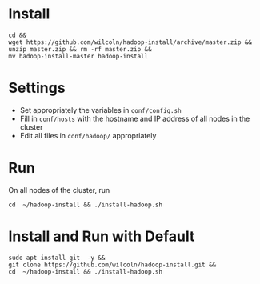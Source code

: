 # Install 

```
cd && 
wget https://github.com/wilcoln/hadoop-install/archive/master.zip && 
unzip master.zip && rm -rf master.zip && 
mv hadoop-install-master hadoop-install
```

# Settings
- Set appropriately the variables in `conf/config.sh`
- Fill in `conf/hosts` with the hostname and IP address of all nodes in the cluster
- Edit all files in `conf/hadoop/` appropriately

# Run
On all nodes of the cluster, run

`cd  ~/hadoop-install && ./install-hadoop.sh`

# Install and Run with Default
```
sudo apt install git  -y && 
git clone https://github.com/wilcoln/hadoop-install.git && 
cd  ~/hadoop-install && ./install-hadoop.sh
```